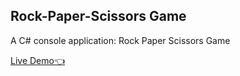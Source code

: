 ## Rock-Paper-Scissors Game
A  C# console application: Rock Paper Scissors Game 

<a href="https://replit.com/@Siyabongamahlal/C-Rock-Paper-Scissors-Game">
  Live Demo👈</a>
